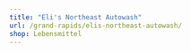 ```yaml
---
title: "Eli's Northeast Autowash"
url: /grand-rapids/elis-northeast-autowash/
shop: Lebensmittel
---
```

